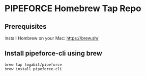 # PIPEFORCE Homebrew Tap Repo

## Prerequisites
Install Hombrew on your Mac:
https://brew.sh/

## Install pipeforce-cli using brew
```
brew tap logabit/pipeforce
brew install pipeforce-cli
```
